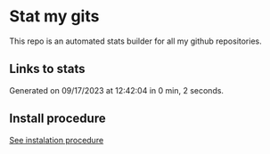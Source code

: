 # Stat my gits

This repo is an automated stats builder for all my github repositories.

## Links to stats


Generated on 09/17/2023 at 12:42:04 in 0 min, 2 seconds.

## Install procedure

[See instalation procedure](./src/install.md)
